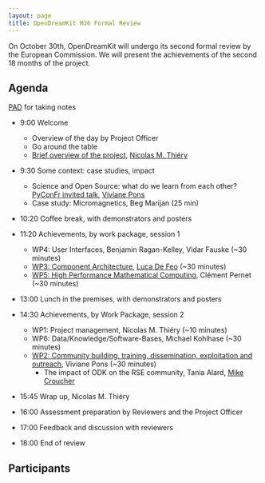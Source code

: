 ```yaml
---
layout: page
title: OpenDreamKit M36 Formal Review
---
```


On October 30th, OpenDreamKit will undergo its second formal review
by the European Commission. We will present the achievements of the
second 18 months of the project.

<!-- including [30 deliverables](https://github.com/OpenDreamKit/OpenDreamKit/issues?q=label%3AReportingPeriod2).!-->

## Agenda

[PAD](https://hackmd.io/P0eWyulZSgGWD6i3VDYDCA) for taking notes

- 9:00 Welcome
   - Overview of the day by Project Officer
   - Go around the table
   - [Brief overview of the project](overview-final.pdf), [Nicolas M. Thiéry](http://Nicolas.Thiery.name)

- 9:30 Some context: case studies, impact
    - Science and Open Source: what do we learn from each other? [PyConFr invited talk](https://www.pycon.fr/2018/en/news/2018-09-17-introducig-first-keynote-speaker/), [Viviane Pons](https://github.com/VivianePons)
    - Case study: Micromagnetics, Beg Marijan (25 min)

- 10:20 Coffee break, with demonstrators and posters

- 11:20 Achievements, by work package, session 1
    - WP4: User Interfaces, Benjamin Ragan-Kelley, Vidar Fauske (~30 minutes)
    - [WP3: Component Architecture](WP3/), [Luca De Feo](https://defeo.lu/) (~30 minutes)
    - [WP5: High Performance Mathematical Computing](https://github.com/OpenDreamKit/OpenDreamKit/blob/master/ReportingPeriod_2/WP5/WP5.pdf), Clément Pernet (~30 minutes)
- 13:00 Lunch in the premises, with demonstrators and posters

- 14:30 Achievements, by Work Package, session 2
    - WP1: Project management, Nicolas M. Thiéry (~10 minutes)
    - WP6: Data/Knowledge/Software-Bases, Michael Kohlhase (~30 minutes)
    - [WP2: Community building, training, dissemination, exploitation and outreach](WP2), Viviane Pons (~30 minutes)
      - The impact of ODK on the RSE community, Tania Alard, [Mike Croucher](https://github.com/mikecroucher)
- 15:45 Wrap up, Nicolas M. Thiéry
- 16:00 Assessment preparation by Reviewers and the Project Officer

- 17:00 Feedback and discussion with reviewers

- 18:00 End of review

## Participants

